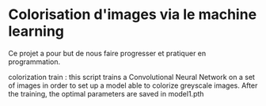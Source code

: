 # Colorisation d'images via le machine learning
 Ce projet a pour but de nous faire progresser et pratiquer en programmation.

colorization train : this script trains a Convolutional Neural Network on a set of images in order to set up a model able to colorize greyscale images. After the training, the optimal parameters are saved in model1.pth
